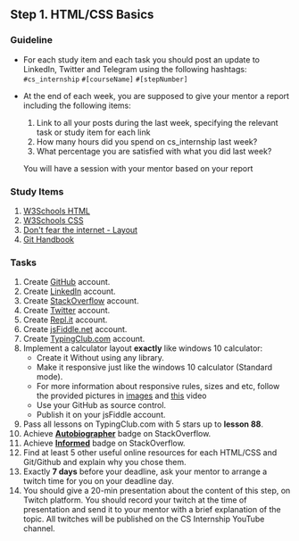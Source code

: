 ## Step 1. HTML/CSS Basics

### Guideline

- For each study item and each task you should post an update to LinkedIn, Twitter and Telegram using the following hashtags:
`#cs_internship`
`#[courseName]`
`#[stepNumber]`

- At the end of each week, you are supposed to give your mentor a report including the following items:
  1. Link to all your posts during the last week, specifying the relevant task or study item for each link
  2. How many hours did you spend on cs_internship last week?
  3. What percentage you are satisfied with what you did last week?
  
  You will have a session with your mentor based on your report
  
  
### Study Items  <!-- omit in toc -->
1. [W3Schools HTML](https://www.w3schools.com/html/default.asp)
2. [W3Schools CSS](https://www.w3schools.com/css/default.asp)
3. [Don't fear the internet - Layout](http://www.dontfeartheinternet.com/08-layout/)
4. [Git Handbook](https://guides.github.com/introduction/git-handbook/)

### Tasks  <!-- omit in toc -->

1. Create [GitHub](https://github.com/) account.
2. Create [LinkedIn](https://www.linkedin.com/) account.
3. Create [StackOverflow](https://stackoverflow.com/) account.
4. Create [Twitter](https://twitter.com/) account.
5. Create [Repl.it](https://repl.it/) account.
6. Create [jsFiddle.net](https://jsfiddle.net/) account.
7. Create [TypingClub.com](https://www.typingclub.com/) account.
8. Implement a calculator layout **exactly** like windows 10 calculator:
    - Create it Without using any library.
    - Make it responsive just like the windows 10 calculator (Standard mode).
    - For more information about responsive rules, sizes and etc, follow the provided pictures in [images](https://github.com/cs-internship/cs-internship-spec/blob/master/courses/web/images/step1) and [this](https://youtu.be/zddyn5_KCj8) video
    - Use your GitHub as source control.
    - Publish it on your jsFiddle account.
9. Pass all lessons on TypingClub.com with 5 stars up to **lesson 88**.
10. Achieve [**Autobiographer**](https://stackoverflow.com/help/badges/9/autobiographer) badge on StackOverflow.
11. Achieve [**Informed**](https://stackoverflow.com/help/badges/2600/informed) badge on StackOverflow.
12. Find at least 5 other useful online resources for each HTML/CSS and Git/Github and explain why you chose them.
13. Exactly **7 days** before your deadline, ask your mentor to arrange a twitch time for you on your deadline day.
14. You should give a 20-min presentation about the content of this step, on Twitch platform. You should record your twitch at the time of presentation and send it to your mentor with a brief explanation of the topic. All twitches will be published on the CS Internship YouTube channel.
